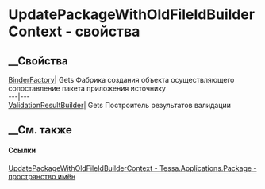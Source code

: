# UpdatePackageWithOldFileIdBuilderContext - свойства
##  __Свойства
[BinderFactory](P_Tessa_Applications_Package_UpdatePackageWithOldFileIdBuilderContext_BinderFactory.htm)|
Gets Фабрика создания объекта осуществляющего сопоставление пакета приложения
источнику  
---|---  
[ValidationResultBuilder](P_Tessa_Applications_Package_UpdatePackageWithOldFileIdBuilderContext_ValidationResultBuilder.htm)|
Gets Построитель результатов валидации  
## __См. также
#### Ссылки
[UpdatePackageWithOldFileIdBuilderContext -
](T_Tessa_Applications_Package_UpdatePackageWithOldFileIdBuilderContext.htm)
[Tessa.Applications.Package - пространство
имён](N_Tessa_Applications_Package.htm)
